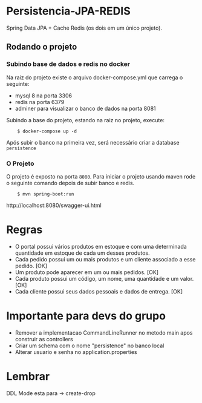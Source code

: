 # Persistencia-JPA-REDIS

 Spring Data JPA + Cache Redis (os dois em um único projeto). 
 
## Rodando o projeto

### Subindo base de dados e redis no docker
Na raiz do projeto existe o arquivo docker-compose.yml que carrega o seguinte:
 - mysql 8 na porta 3306
 - redis na porta 6379
 - adminer para visualizar o banco de dados na porta 8081

Subindo a base do projeto, estando na raiz no projeto, execute:

        $ docker-compose up -d

Após subir o banco na primeira vez, será necessário criar a database `persistence`

    
### O Projeto
O projeto é exposto na porta `8080`.
Para iniciar o projeto usando maven rode o seguinte comando depois de subir banco e redis.

        $ mvn spring-boot:run


http://localhost:8080/swagger-ui.html

 
# Regras

 - O portal possui vários produtos em estoque e com uma determinada quantidade em estoque de cada um desses produtos.
 - Cada pedido possui um ou mais produtos e um cliente associado a esse pedido. [OK]
 - Um produto pode aparecer em um ou mais pedidos. [OK]
 - Cada produto possui um código, um nome, uma quantidade e um valor. [OK]
 - Cada cliente possui seus dados pessoais e dados de entrega. [OK]
 
 
 # Importante para devs do grupo
 
 - Remover a implementacao CommandLineRunner no metodo main apos construir as controllers
 - Criar um schema com o nome "persistence" no banco local
 - Alterar usuario e senha no application.properties
 
 
 # Lembrar
 
  DDL Mode esta para -> create-drop
